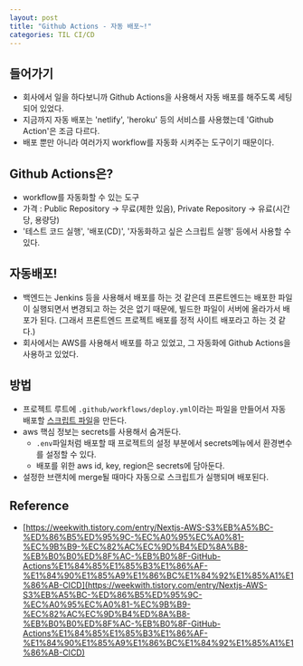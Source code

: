 ```yaml
---
layout: post
title: "Github Actions - 자동 배포~!"
categories: TIL CI/CD
---
```


## 들어가기

- 회사에서 일을 하다보니까 Github Actions을 사용해서 자동 배포를 해주도록 세팅되어 있었다.
- 지금까지 자동 배포는 'netlify', 'heroku' 등의 서비스를 사용했는데 'Github Action'은 조금 다르다.
- 배포 뿐만 아니라 여러가지 workflow를 자동화 시켜주는 도구이기 때문이다.

## Github Actions은?

- workflow를 자동화할 수 있는 도구
- 가격 : Public Repository -> 무료(제한 있음), Private Repository -> 유료(시간당, 용량당)
- '테스트 코드 실행', '배포(CD)', '자동화하고 싶은 스크립트 실행' 등에서 사용할 수 있다.

## 자동배포!

- 백엔드는 Jenkins 등을 사용해서 배포를 하는 것 같은데 프론트엔드는 배포한 파일이 실행되면서 변경되고 하는 것은 없기 때문에, 빌드한 파일이 서버에 올라가서 배포가 된다. (그래서 프론트엔드 프로젝트 배포를 정적 사이트 배포라고 하는 것 같다.)
- 회사에서는 AWS를 사용해서 배포를 하고 있었고, 그 자동화에 Github Actions을 사용하고 있었다.

## 방법

- 프로젝트 루트에 `.github/workflows/deploy.yml`이라는 파일을 만들어서 자동 배포할 [스크립트 파일](https://github.com/week-with-me/next-js-deployment-practice/blob/main/.github/workflows/deploy.yml)을 만든다.
- aws 핵심 정보는 secrets를 사용해서 숨겨둔다.
  - `.env`파일처럼 배포할 때 프로젝트의 설정 부분에서 secrets메뉴에서 환경변수를 설정할 수 있다.
  - 배포를 위한 aws id, key, region은 secrets에 담아둔다.
- 설정한 브랜치에 merge될 때마다 자동으로 스크립트가 실행되며 배포된다.

## Reference

- [https://weekwith.tistory.com/entry/Nextjs-AWS-S3%EB%A5%BC-%ED%86%B5%ED%95%9C-%EC%A0%95%EC%A0%81-%EC%9B%B9-%EC%82%AC%EC%9D%B4%ED%8A%B8-%EB%B0%B0%ED%8F%AC-%EB%B0%8F-GitHub-Actions%E1%84%85%E1%85%B3%E1%86%AF-%E1%84%90%E1%85%A9%E1%86%BC%E1%84%92%E1%85%A1%E1%86%AB-CICD](https://weekwith.tistory.com/entry/Nextjs-AWS-S3%EB%A5%BC-%ED%86%B5%ED%95%9C-%EC%A0%95%EC%A0%81-%EC%9B%B9-%EC%82%AC%EC%9D%B4%ED%8A%B8-%EB%B0%B0%ED%8F%AC-%EB%B0%8F-GitHub-Actions%E1%84%85%E1%85%B3%E1%86%AF-%E1%84%90%E1%85%A9%E1%86%BC%E1%84%92%E1%85%A1%E1%86%AB-CICD)

